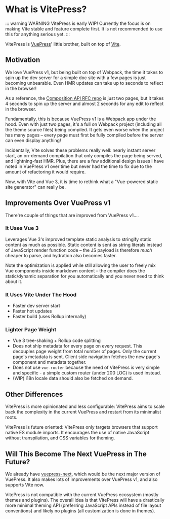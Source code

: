 # What is VitePress?

::: warning WARNING
VitePress is early WIP! Currently the focus is on making Vite stable and feature complete first. It is not recommended to use this for anything serious yet.
:::

VitePress is [VuePress](https://vuepress.vuejs.org/)' little brother, built on top of [Vite](https://github.com/vitejs/vite).

## Motivation

We love VuePress v1, but being built on top of Webpack, the time it takes to spin up the dev server for a simple doc site with a few pages is just becoming unbearable. Even HMR updates can take up to seconds to reflect in the browser!

As a reference, the [Composition API RFC repo](https://github.com/vuejs/composition-api-rfc) is just two pages, but it takes 4 seconds to spin up the server and almost 2 seconds for any edit to reflect in the browser.

Fundamentally, this is because VuePress v1 is a Webpack app under the hood. Even with just two pages, it's a full on Webpack project (including all the theme source files) being compiled. It gets even worse when the project has many pages – every page must first be fully compiled before the server can even display anything!

Incidentally, Vite solves these problems really well: nearly instant server start, an on-demand compilation that only compiles the page being served, and lightning-fast HMR. Plus, there are a few additional design issues I have noted in VuePress v1 over time but never had the time to fix due to the amount of refactoring it would require.

Now, with Vite and Vue 3, it is time to rethink what a "Vue-powered static site generator" can really be.

## Improvements Over VuePress v1

There're couple of things that are improved from VuePress v1....

### It Uses Vue 3

Leverages Vue 3's improved template static analysis to stringify static content as much as possible. Static content is sent as string literals instead of JavaScript render function code – the JS payload is therefore _much_ cheaper to parse, and hydration also becomes faster.

Note the optimization is applied while still allowing the user to freely mix Vue components inside markdown content – the compiler does the static/dynamic separation for you automatically and you never need to think about it.

### It Uses Vite Under The Hood

- Faster dev server start
- Faster hot updates
- Faster build (uses Rollup internally)

### Lighter Page Weight

- Vue 3 tree-shaking + Rollup code splitting
- Does not ship metadata for every page on every request. This decouples page weight from total number of pages. Only the current page's metadata is sent. Client side navigation fetches the new page's component and metadata together.
- Does not use `vue-router` because the need of VitePress is very simple and specific - a simple custom router (under 200 LOC) is used instead.
- (WIP) i18n locale data should also be fetched on demand.

## Other Differences

VitePress is more opinionated and less configurable: VitePress aims to scale back the complexity in the current VuePress and restart from its minimalist roots.

VitePress is future oriented: VitePress only targets browsers that support native ES module imports. It encourages the use of native JavaScript without transpilation, and CSS variables for theming.

## Will This Become The Next VuePress in The Future?

We already have [vuepress-next](https://github.com/vuepress/vuepress-next), which would be the next major version of VuePress. It also makes lots of improvements over VuePress v1, and also supports Vite now.

VitePress is not compatible with the current VuePress ecosystem (mostly themes and plugins). The overall idea is that VitePress will have a drastically more minimal theming API (preferring JavaScript APIs instead of file layout conventions) and likely no plugins (all customization is done in themes).
